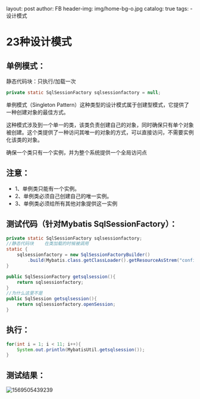 layout:     post
author:     FB
header-img: img/home-bg-o.jpg
catalog: true
tags:
    - 设计模式
# 23种设计模式

## 单例模式：

静态代码块：只执行/加载一次

```java
private static SqlSessionFactory sqlsessionfactory = null;
```



单例模式（Singleton Pattern）这种类型的设计模式属于创建型模式，它提供了一种创建对象的最佳方式。

这种模式涉及到一个单一的类，该类负责创建自己的对象，同时确保只有单个对象被创建。这个类提供了一种访问其唯一的对象的方式，可以直接访问，不需要实例化该类的对象。

确保一个类只有一个实例，并为整个系统提供一个全局访问点

## **注意：**

- 1、单例类只能有一个实例。
- 2、单例类必须自己创建自己的唯一实例。
- 3、单例类必须给所有其他对象提供这一实例

## 测试代码（针对Mybatis  SqlSessionFactory）：

~~~java
private static SqlSessionFactory sqlsessionfactory;
//静态代码块    在类加载的时候被调用
static {
    sqlsessionfactory = new SqlSessionFactoryBuilder()
        .build(Mybatis.class.getClassLoader().getResourceAsStrem("config.xml"));
}

public SqlSessionFactory getsqlsession(){
    return sqlsessionfactory;
}
//为什么这里不是
public SqlSession getsqlsession(){
    return sqlsessionfactory.openSession;
}

~~~

## 执行：

~~~java
for(int i = 1; i < 11; i++){
    System.out.println(MybatisUtil.getsqlsession());
}
~~~

## 测试结果：

![1569505439239](单例模式.assets/1569505439239.png)